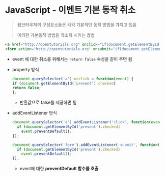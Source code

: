 # JavaScript - 이벤트 기본 동작 취소

> 웹브라우저의 구성요소들은 각각 기본적인 동작 방법을 가지고 있음
>
> 이러한 기본동작 방법을 최소화 시키는 방법

```html
<a href="http://opentutorials.org" onclick="if(document.getElementById('prevent').checked) return false;">opentutorials</a>
<form action="http://opentutorials.org" onsubmit="if(document.getElementById('prevent').checked) return false;">
```

- event 에 대한 취소를 위해서는 `return false` 속성을 같이 주면 됨

- property 방식

  ```javascript
  document.querySelector('a').onclick = function(event) {
  if (document.getElementById('prevent').checked)
  return false;
  };
  ```

  - 반환값으로 false를 제공하면 됨

- addEventListener 방식

  ```javascript
  document.querySelector('a').addEventListener('click', function(event) {
    if (document.getElementById('prevent').checked)
      event.preventDefault();
  });

  document.querySelector('form').addEventListener('submit', function(event) {
    if (document.getElementById('prevent').checked)
      event.preventDefault();
  });
  ```

  - event에 대한 **preventDefault 함수를 호출**